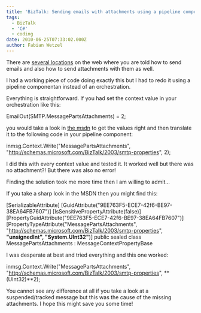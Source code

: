 ```yaml
---
title: 'BizTalk: Sending emails with attachments using a pipeline component'
tags:
  - BizTalk
  - 'C#'
  - coding
date: 2010-06-25T07:33:02.000Z
author: Fabian Wetzel
---
```


There are [several locations](http://www.tech-archive.net/Archive/BizTalk/microsoft.public.biztalk.general/2006-12/msg00141.html) on the web where you are told how to send emails and also how to send attachments with them as well.

I had a working piece of code doing exactly this but I had to redo it using a pipeline componentan instead of an orchestration.

Everything is straightforward. If you had set the context value in your orchestration like this:

EmailOut(SMTP.MessagePartsAttachments) = 2;

you would take a look in [the msdn](http://msdn.microsoft.com/en-us/library/smtp.messagepartsattachments%28BTS.10%29.aspx) to get the values right and then translate it to the following code in your pipeline component:

inmsg.Context.Write("MessagePartsAttachments",
"http://schemas.microsoft.com/BizTalk/2003/smtp-properties", 2);

I did this with every context value and tested it. It worked well but there was no attachment?! But there was also no error!

Finding the solution took me more time then I am willing to admit...

If you take a sharp look in the MSDN then you might find this:

[SerializableAttribute]
[GuidAttribute("9EE763F5-ECE7-42f6-BE97-38EA64FB7607")]
[IsSensitivePropertyAttribute(false)]
[PropertyGuidAttribute("9EE763F5-ECE7-42f6-BE97-38EA64FB7607")]
[PropertyTypeAttribute("MessagePartsAttachments",
"http://schemas.microsoft.com/BizTalk/2003/smtp-properties",
**"unsignedInt", "System.UInt32"**)]
public sealed class MessagePartsAttachments : MessageContextPropertyBase

I was desperate at best and tried everything and this one worked:

inmsg.Context.Write("MessagePartsAttachments",
"http://schemas.microsoft.com/BizTalk/2003/smtp-properties", **(UInt32)**2);

You cannot see any difference at all if you take a look at a suspended/tracked message but this was the cause of the missing attachments. I hope this might save you some time!


